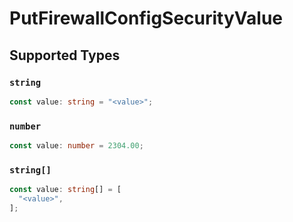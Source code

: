 # PutFirewallConfigSecurityValue


## Supported Types

### `string`

```typescript
const value: string = "<value>";
```

### `number`

```typescript
const value: number = 2304.00;
```

### `string[]`

```typescript
const value: string[] = [
  "<value>",
];
```

